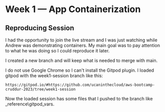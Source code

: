 # Week 1 — App Containerization

## Reproducing Session ##

I had the opportunity to join the live stream and I was just watching while Andrew was demonstrating containers. My main goal was to pay attention to what he was doing so I could reproduce it later.

I created a new branch and will keep what is needed to merge with main.

I do not use Google Chrome so I can't install the Gitpod plugin. I loaded gitpod with the week1-session branch like this:

```
https://gitpod.io/#https://github.com/ucaninthecloud/aws-bootcamp-cruddur-2023/tree/week1-session
```

Now the loaded session has some files that I pushed to the branch like _reference\gitpod_vars.